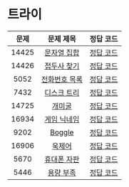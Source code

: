 # 트라이

| 문제 | 문제 제목 | 정답 코드 |
| :--: | :--: | :--: |
| 14425 | [문자열 집합](https://www.acmicpc.net/problem/14425) | [정답 코드](14425.swift) |
| 14426 | [접두사 찾기](https://www.acmicpc.net/problem/14426) | [정답 코드](14426.swift) |
| 5052 | [전화번호 목록](https://www.acmicpc.net/problem/5052) | [정답 코드](5052.swift) |
| 7432 | [디스크 트리](https://www.acmicpc.net/problem/7432) | [정답 코드](7432.swift) |
| 14725 | [개미굴](https://www.acmicpc.net/problem/14725) | [정답 코드](14725.swift) |
| 16934 | [게임 닉네임](https://www.acmicpc.net/problem/16934) | [정답 코드](16934.swift) |
| 9202 | [Boggle](https://www.acmicpc.net/problem/9202) | [정답 코드](9202.swift) |
| 16906 | [욱제어](https://www.acmicpc.net/problem/16906) | [정답 코드](16906.swift) |
| 5670 | [휴대폰 자판](https://www.acmicpc.net/problem/5670) | [정답 코드](5670.swift) |
| 5446 | [용량 부족](https://www.acmicpc.net/problem/5446) | [정답 코드](5446.swift) |
